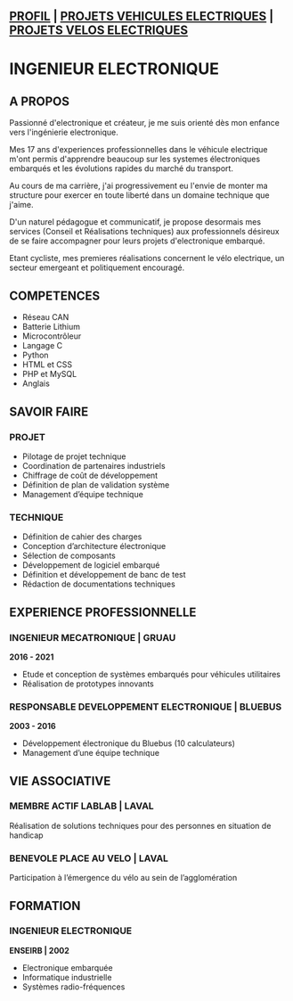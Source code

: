## [PROFIL](/index.md) | [PROJETS VEHICULES ELECTRIQUES](/vu.md) | [PROJETS VELOS ELECTRIQUES](/velo.md)

# INGENIEUR ELECTRONIQUE

## A PROPOS

Passionné d'electronique et créateur, je me suis orienté dès mon enfance vers l'ingénierie electronique.

Mes 17 ans d'experiences professionnelles dans le véhicule electrique m'ont permis d'apprendre beaucoup sur les systemes électroniques embarqués et les évolutions rapides du marché du transport.

Au cours de ma carrière, j'ai progressivement eu l'envie de monter ma structure pour exercer en toute liberté dans un domaine technique que j'aime.

D'un naturel pédagogue et communicatif, je propose desormais mes services (Conseil et Réalisations techniques) aux professionnels désireux de se faire accompagner pour leurs projets d'electronique embarqué.

Etant cycliste, mes premieres réalisations concernent le vélo electrique, un secteur emergeant et politiquement encouragé.


## COMPETENCES

- Réseau CAN
- Batterie Lithium
- Microcontrôleur
- Langage C
- Python 
- HTML et CSS
- PHP et MySQL
- Anglais


## SAVOIR FAIRE

### PROJET
- Pilotage de projet technique
- Coordination de partenaires industriels
- Chiffrage de coût de développement
- Définition de plan de validation système
- Management d’équipe technique

### TECHNIQUE
- Définition de cahier des charges
- Conception d’architecture électronique
- Sélection de composants
- Développement de logiciel embarqué
- Définition et développement de banc de test
- Rédaction de documentations techniques



## EXPERIENCE PROFESSIONNELLE

### INGENIEUR MECATRONIQUE | GRUAU 
**2016 - 2021**
- Etude et conception de systèmes embarqués pour véhicules utilitaires
- Réalisation de prototypes innovants

### RESPONSABLE DEVELOPPEMENT ELECTRONIQUE | BLUEBUS
**2003 - 2016**
- Développement électronique du Bluebus (10 calculateurs)
- Management d’une équipe technique



## VIE ASSOCIATIVE

### MEMBRE ACTIF LABLAB | LAVAL
Réalisation de solutions techniques pour des personnes en situation de handicap

### BENEVOLE PLACE AU VELO | LAVAL
Participation à l’émergence du vélo au sein de l’agglomération



## FORMATION

### INGENIEUR ELECTRONIQUE
**ENSEIRB | 2002**
- Electronique embarquée
- Informatique industrielle
- Systèmes radio-fréquences
